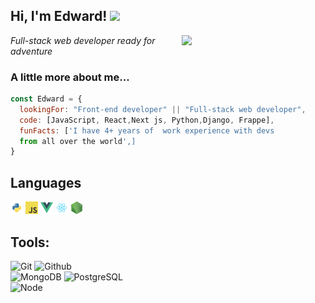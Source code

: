 <h2> Hi, I'm Edward! <img src="https://media.giphy.com/media/RbDKaczqWovIugyJmW/giphy.gif" width="70"></h2>
<img align='right' src="hhttps://media.giphy.com/media/xT9IgzoKnwFNmISR8I/giphy.gif" width="230">
<p><em>Full-stack web developer ready for adventure</em></p>

### A little more about me...

```javascript
const Edward = {
  lookingFor: "Front-end developer" || "Full-stack web developer",
  code: [JavaScript, React,Next js, Python,Django, Frappe],
  funFacts: ['I have 4+ years of  work experience with devs
  from all over the world',]
}
```
>

## Languages

<code><img height="20" src="https://raw.githubusercontent.com/github/explore/80688e429a7d4ef2fca1e82350fe8e3517d3494d/topics/python/python.png"></code>
<code><img height="20" src="https://raw.githubusercontent.com/github/explore/80688e429a7d4ef2fca1e82350fe8e3517d3494d/topics/javascript/javascript.png"></code>
<code><img height="20" src="https://raw.githubusercontent.com/github/explore/80688e429a7d4ef2fca1e82350fe8e3517d3494d/topics/vue/vue.png"></code>
<code><img height="20" src="https://raw.githubusercontent.com/github/explore/80688e429a7d4ef2fca1e82350fe8e3517d3494d/topics/react/react.png"></code>
<code><img height="20" src="https://raw.githubusercontent.com/github/explore/80688e429a7d4ef2fca1e82350fe8e3517d3494d/topics/nodejs/nodejs.png"></code>

## Tools:

![Git](https://img.shields.io/badge/-Git-000000?style=flat&logo=git)
![Github](https://img.shields.io/badge/-Github-000000?style=flat&logo=github) <br />
![MongoDB](https://img.shields.io/badge/-MongoDB-000000?style=flat&logo=mongodb)
![PostgreSQL](https://img.shields.io/badge/-PostgreSQL-000000?style=flat&logo=postgresql) <br />
![Node](https://img.shields.io/badge/-Node-000000?style=flat&logo=node.js) <br />

